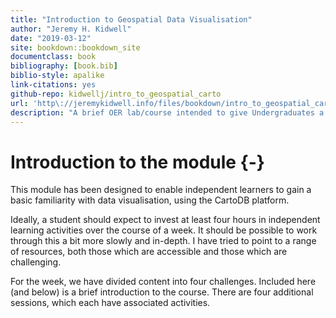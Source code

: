 ```yaml
---
title: "Introduction to Geospatial Data Visualisation"
author: "Jeremy H. Kidwell"
date: "2019-03-12"
site: bookdown::bookdown_site
documentclass: book
bibliography: [book.bib]
biblio-style: apalike
link-citations: yes
github-repo: kidwellj/intro_to_geospatial_carto
url: 'http\://jeremykidwell.info/files/bookdown/intro_to_geospatial_carto/'
description: "A brief OER lab/course intended to give Undergraduates a basic orientation to geospatial data using the carto platform"
---
```


# Introduction to the module {-}

This module has been designed to enable independent learners to gain a basic familiarity with data visualisation, using the CartoDB platform.

Ideally, a student should expect to invest at least four hours in independent learning activities over the course of a week. It should be possible to work through this a bit more slowly and in-depth. I have tried to point to a range of resources, both those which are accessible and those which are challenging.

For the week, we have divided content into four challenges. Included here (and below) is a brief introduction to the course. There are four additional sessions, which each have associated activities.
